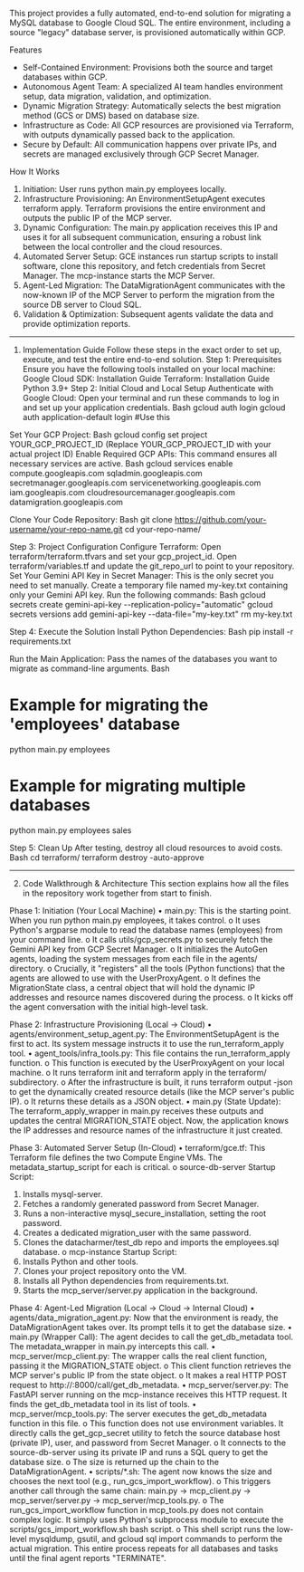This project provides a fully automated, end-to-end solution for migrating a MySQL database to Google Cloud SQL. The entire environment, including a source "legacy" database server, is provisioned automatically within GCP.

Features

-   Self-Contained Environment: Provisions both the source and target databases within GCP.
-   Autonomous Agent Team: A specialized AI team handles environment setup, data migration, validation, and optimization.
-   Dynamic Migration Strategy: Automatically selects the best migration method (GCS or DMS) based on database size.
-   Infrastructure as Code: All GCP resources are provisioned via Terraform, with outputs dynamically passed back to the application.
-   Secure by Default: All communication happens over private IPs, and secrets are managed exclusively through GCP Secret Manager.

How It Works

1.  Initiation: User runs python main.py employees locally.
2.  Infrastructure Provisioning: An EnvironmentSetupAgent executes terraform apply. Terraform provisions the entire environment and outputs the public IP of the MCP server.
3.  Dynamic Configuration: The main.py application receives this IP and uses it for all subsequent communication, ensuring a robust link between the local controller and the cloud resources.
4.  Automated Server Setup: GCE instances run startup scripts to install software, clone this repository, and fetch credentials from Secret Manager. The mcp-instance starts the MCP Server.
5.  Agent-Led Migration: The DataMigrationAgent communicates with the now-known IP of the MCP Server to perform the migration from the source DB server to Cloud SQL.
6.  Validation & Optimization: Subsequent agents validate the data and provide optimization reports.

----------------------------------------------------------------------------

1. Implementation Guide
Follow these steps in the exact order to set up, execute, and test the entire end-to-end solution.
Step 1: Prerequisites
Ensure you have the following tools installed on your local machine:
Google Cloud SDK: Installation Guide
Terraform: Installation Guide
Python 3.9+
Step 2: Initial Cloud and Local Setup
Authenticate with Google Cloud: Open your terminal and run these commands to log in and set up your application credentials.
Bash
gcloud auth login
gcloud auth application-default login #Use this


Set Your GCP Project:
Bash
gcloud config set project YOUR_GCP_PROJECT_ID
(Replace YOUR_GCP_PROJECT_ID with your actual project ID)
Enable Required GCP APIs: This command ensures all necessary services are active.
Bash
gcloud services enable compute.googleapis.com sqladmin.googleapis.com secretmanager.googleapis.com servicenetworking.googleapis.com iam.googleapis.com cloudresourcemanager.googleapis.com datamigration.googleapis.com


Clone Your Code Repository:
Bash
git clone https://github.com/your-username/your-repo-name.git
cd your-repo-name/


Step 3: Project Configuration
Configure Terraform:
Open terraform/terraform.tfvars and set your gcp_project_id.
Open terraform/variables.tf and update the git_repo_url to point to your repository.
Set Your Gemini API Key in Secret Manager: This is the only secret you need to set manually.
Create a temporary file named my-key.txt containing only your Gemini API key.
Run the following commands:
Bash
gcloud secrets create gemini-api-key --replication-policy="automatic"
gcloud secrets versions add gemini-api-key --data-file="my-key.txt"
rm my-key.txt


Step 4: Execute the Solution
Install Python Dependencies:
Bash
pip install -r requirements.txt


Run the Main Application: Pass the names of the databases you want to migrate as command-line arguments.
Bash
# Example for migrating the 'employees' database
python main.py employees

# Example for migrating multiple databases
python main.py employees sales


Step 5: Clean Up
After testing, destroy all cloud resources to avoid costs.
Bash
cd terraform/
terraform destroy -auto-approve

-------------------------------------------------------------------------

2. Code Walkthrough & Architecture
This section explains how all the files in the repository work together from start to finish.

Phase 1: Initiation (Your Local Machine)
•	main.py: This is the starting point. When you run python main.py employees, it takes control.
o	It uses Python's argparse module to read the database names (employees) from your command line.
o	It calls utils/gcp_secrets.py to securely fetch the Gemini API key from GCP Secret Manager.
o	It initializes the AutoGen agents, loading the system messages from each file in the agents/ directory.
o	Crucially, it "registers" all the tools (Python functions) that the agents are allowed to use with the UserProxyAgent.
o	It defines the MigrationState class, a central object that will hold the dynamic IP addresses and resource names discovered during the process.
o	It kicks off the agent conversation with the initial high-level task.

Phase 2: Infrastructure Provisioning (Local → Cloud)
•	agents/environment_setup_agent.py: The EnvironmentSetupAgent is the first to act. Its system message instructs it to use the run_terraform_apply tool.
•	agent_tools/infra_tools.py: This file contains the run_terraform_apply function.
o	This function is executed by the UserProxyAgent on your local machine.
o	It runs terraform init and terraform apply in the terraform/ subdirectory.
o	After the infrastructure is built, it runs terraform output -json to get the dynamically created resource details (like the MCP server's public IP).
o	It returns these details as a JSON object.
•	main.py (State Update): The terraform_apply_wrapper in main.py receives these outputs and updates the central MIGRATION_STATE object. Now, the application knows the IP addresses and resource names of the infrastructure it just created.

Phase 3: Automated Server Setup (In-Cloud)
•	terraform/gce.tf: This Terraform file defines the two Compute Engine VMs. The metadata_startup_script for each is critical.
o	source-db-server Startup Script:
1.	Installs mysql-server.
2.	Fetches a randomly generated password from Secret Manager.
3.	Runs a non-interactive mysql_secure_installation, setting the root password.
4.	Creates a dedicated migration_user with the same password.
5.	Clones the datacharmer/test_db repo and imports the employees.sql database.
o	mcp-instance Startup Script:
1.	Installs Python and other tools.
2.	Clones your project repository onto the VM.
3.	Installs all Python dependencies from requirements.txt.
4.	Starts the mcp_server/server.py application in the background.

Phase 4: Agent-Led Migration (Local → Cloud → Internal Cloud)
•	agents/data_migration_agent.py: Now that the environment is ready, the DataMigrationAgent takes over. Its prompt tells it to get the database size.
•	main.py (Wrapper Call): The agent decides to call the get_db_metadata tool. The metadata_wrapper in main.py intercepts this call.
•	mcp_server/mcp_client.py: The wrapper calls the real client function, passing it the MIGRATION_STATE object.
o	This client function retrieves the MCP server's public IP from the state object.
o	It makes a real HTTP POST request to http://<mcp-public-ip>:8000/call/get_db_metadata.
•	mcp_server/server.py: The FastAPI server running on the mcp-instance receives this HTTP request. It finds the get_db_metadata tool in its list of tools.
•	mcp_server/mcp_tools.py: The server executes the get_db_metadata function in this file.
o	This function does not use environment variables. It directly calls the get_gcp_secret utility to fetch the source database host (private IP), user, and password from Secret Manager.
o	It connects to the source-db-server using its private IP and runs a SQL query to get the database size.
o	The size is returned up the chain to the DataMigrationAgent.
•	scripts/*.sh: The agent now knows the size and chooses the next tool (e.g., run_gcs_import_workflow).
o	This triggers another call through the same chain: main.py -> mcp_client.py -> mcp_server/server.py -> mcp_server/mcp_tools.py.
o	The run_gcs_import_workflow function in mcp_tools.py does not contain complex logic. It simply uses Python's subprocess module to execute the scripts/gcs_import_workflow.sh bash script.
o	This shell script runs the low-level mysqldump, gsutil, and gcloud sql import commands to perform the actual migration.
This entire process repeats for all databases and tasks until the final agent reports "TERMINATE".

